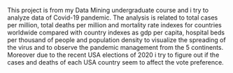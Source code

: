 This project is from my Data Mining undergraduate course and i try to analyze data of Covid-19 pandemic. 
The analysis is related to total cases per million, total deaths per million and mortality rate indexes for countries worldwide compared with country indexes as gdp per capita, hospital beds per thousand of people and population density to visualize the spreading of the virus and to observe the pandemic management from the 5 continents.
Moreover due to the recent USA elections of 2020 i try to figure out if the cases and deaths of each USA country seem to affect the vote preference.
